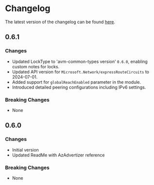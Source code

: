 # Changelog

The latest version of the changelog can be found [here](https://github.com/Azure/bicep-registry-modules/blob/main/avm/res/network/express-route-circuit/CHANGELOG.md).

## 0.6.1

### Changes

- Updated LockType to 'avm-common-types version' `0.6.0`, enabling custom notes for locks.
- Updated API version for `Microsoft.Network/expressRouteCircuits` to 2024-07-01.
- Added support for `globalReachEnabled` parameter in the module.
- Introduced detailed peering configurations including IPv6 settings.

### Breaking Changes

- None

## 0.6.0

### Changes

- Initial version
- Updated ReadMe with AzAdvertizer reference

### Breaking Changes

- None
